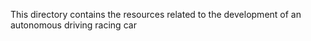 This directory contains the resources related to the development of an autonomous driving racing car
